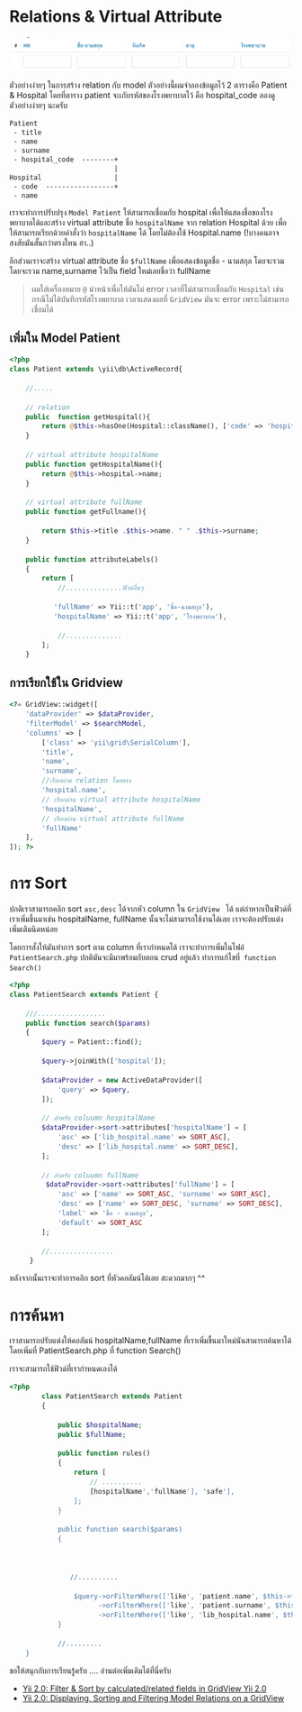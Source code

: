 # Relations & Virtual Attribute

![sort](/images/sort.png)

ตัวอย่างง่ายๆ ในการสร้าง relation กับ model ตัวอย่างนี้ผมจำลองข้อมูลไว้ 2 ตารางคือ Patient & Hospital 
โดยที่ตาราง patient จะเกับรหัสของโรงพยาบาลไว้ คือ hospital_code
ลองดูตัวอย่างง่ายๆ นะครับ

```
Patient
 - title
 - name
 - surname
 - hospital_code  --------+
                          |
Hospital                  |
 - code  -----------------+
 - name
 ```

เราจะทำการปรับปรุง `Model Patient` ให้สามารถเชื่อมกับ hospital เพื่อให้แสดงชื่อของโรงพยาบาลได้และสร้าง virtual attribute ชื่อ `hospitalName` จาก relation Hospital ด้วย เพื่อให้สามารถเรียกด้วยคำสั่งว่า `hospitalName` ได้ โดยไม่ต้องใช้ Hospital.name (!บางคนอาจสงสัยมันสั้นกว่าตรงใหน ฮา..)

อีกส่วนเราจะสร้าง virtual attribute ชื่อ  `$fullName` เพื่อแสดงข้อมูลชื่อ - นามสกุล โดยจะรวม โดยจะรวม name,surname ไว้เป็น field ใหม่เลยชื่อว่า fullName

> ผมใส่เครื่องหมาย `@` นำหน้าเพื่อให้มันไม่ error เวลาที่ไม่สามารถเชื่อมกับ `Hospital` เช่น  กรณีไม่ได้บันทึกรหัสโรงพยาบาล เวลาแสดงผลที่ `GridView` มันจะ error เพราะไม่สามารถเชื่อมได้ 

## เพิ่มใน Model Patient
```php
<?php
class Patient extends \yii\db\ActiveRecord{

	//.....

	// relation
	public  function getHospital(){
        return @$this->hasOne(Hospital::className(), ['code' => 'hospital_code']);
    }

    // virtual attribute hospitalName
    public function getHospitalName(){
        return @$this->hospital->name;
    }

    // virtual attribute fullName 
    public function getFullname(){

        return $this->title .$this->name. " " .$this->surname;
    }

    public function attributeLabels()
    {
        return [
        	//..............ฟิวด์อื่นๆ

           'fullName' => Yii::t('app', 'ชื่อ-นามสกุล'),
	       'hospitalName' => Yii::t('app', 'โรงพยาบาล'),

            //..............
        ];
    }

```
## การเรียกใช้ใน Gridview 

```php
<?= GridView::widget([
    'dataProvider' => $dataProvider,
    'filterModel' => $searchModel,
    'columns' => [
        ['class' => 'yii\grid\SerialColumn'],
        'title',
        'name',
        'surname',
        //เรียกผ่าน relation โดยตรง
        'hospital.name',
        // เรียกผ่าน virtual attribute hospitalName
        'hospitalName',
        // เรียกผ่าน virtual attribute fullName
        'fullName'
    ],
]); ?>
```

# การ Sort 

ปกติเราสามารถคลิก sort `asc,desc` ได้จากหัว column ใน `GridView ` ได้ แต่ถ่าหากเป็นฟิวด์ที่เราเพิ่มขึ้นมาเช่น hospitalName, fullName นั้นจะไม่สามารถใช้งานได้เลย เราจะต้องปรับแต่งเพิ่มเติมนิดหน่อย

โดยการสั่งให้มันทำการ sort ตาม column ที่เรากำหนดได้ เราจะทำการเพิ่มในไฟล์ `PatientSearch.php` ปกติมันจะมีมาพร้อมกับตอน crud อยู่แล้ว ทำการแก้ไขที่` function Search()`

```php
<?php
class PatientSearch extends Patient {

	///.................
    public function search($params)
    {
        $query = Patient::find();

        $query->joinWith(['hospital']);

        $dataProvider = new ActiveDataProvider([
            'query' => $query,
        ]);

        // สำหรับ coluumn hospitalName
        $dataProvider->sort->attributes['hospitalName'] = [
            'asc' => ['lib_hospital.name' => SORT_ASC],
            'desc' => ['lib_hospital.name' => SORT_DESC],
        ];

		// สำหรับ coluumn fullName
         $dataProvider->sort->attributes['fullName'] = [
            'asc' => ['name' => SORT_ASC, 'surname' => SORT_ASC],
            'desc' => ['name' => SORT_DESC, 'surname' => SORT_DESC],
            'label' => 'ชื่อ - นามสกุล',
            'default' => SORT_ASC
        ];

        //................
     }

```
หลังจากนั้นเราจะทำการคลิก sort ที่หัวคอลัมน์ได้เลย สะดวกมากๆ ^^


# การค้นหา

 เราสามารถปรับแต่งให้คอลัมน์ hospitalName,fullName ที่เราเพิ่มขื้นมาใหม่นันสามารถค้นหาได้ โดยเพิ่มที่ PatientSearch.php ที่ function Search()

 เราจะสามารถใช้ฟิวด์ที่เรากำหนดเองได้

```php
<?php
		class PatientSearch extends Patient
		{

		    public $hospitalName;
		    public $fullName;	

			public function rules()
		    {
		        return [
		            // ..........
		            [hospitalName','fullName'], 'safe'],
		        ];
		    }

		    public function search($params)
		    {



		       //..........

	            $query->orFilterWhere(['like', 'patient.name', $this->fullName])
	                  ->orFilterWhere(['like', 'patient.surname', $this->fullName])
	                  ->orFilterWhere(['like', 'lib_hospital.name', $this->hospitalName]);
		    }

		    //.........
    }
```

ขอให้สนุกกับการเรียนรู้ครับ ....
อ่านต่อเพิ่มเติมได้ที่นี่ครับ
- [Yii 2.0: Filter & Sort by calculated/related fields in GridView Yii 2.0 ](http://www.yiiframework.com/wiki/621/filter-sort-by-calculated-related-fields-in-gridview-yii-2-0/)
- [Yii 2.0: Displaying, Sorting and Filtering Model Relations on a GridView](http://www.yiiframework.com/wiki/653/displaying-sorting-and-filtering-model-relations-on-a-gridview/)











